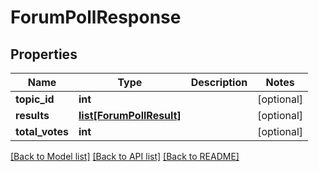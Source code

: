 # ForumPollResponse

## Properties
Name | Type | Description | Notes
------------ | ------------- | ------------- | -------------
**topic_id** | **int** |  | [optional] 
**results** | [**list[ForumPollResult]**](ForumPollResult.md) |  | [optional] 
**total_votes** | **int** |  | [optional] 

[[Back to Model list]](../README.md#documentation-for-models) [[Back to API list]](../README.md#documentation-for-api-endpoints) [[Back to README]](../README.md)


